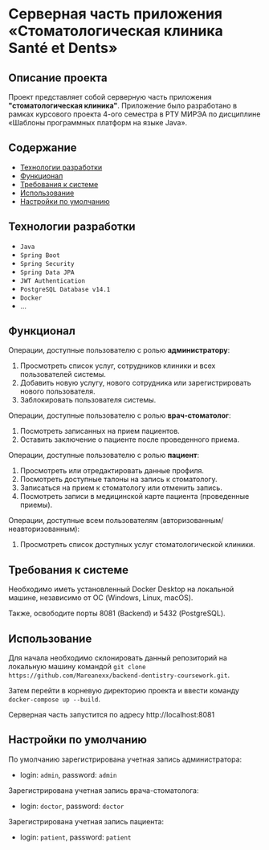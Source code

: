 # Серверная часть приложения «Стоматологическая клиника Santé et Dents»

## Описание проекта
Проект представляет собой серверную часть приложения **"стоматологическая клиника"**. Приложение было разработано в рамках курсового проекта 4-ого семестра в РТУ МИРЭА по дисциплине «Шаблоны программных платформ на языке Java».

## Содержание
- [Технологии разработки](#технологии-разработки)
- [Функционал](#функционал)
- [Требования к системе](#требования-к-системе)
- [Использование](#использование)
- [Настройки по умолчанию](#настройки-по-умолчанию)

## Технологии разработки
- `Java`
- `Spring Boot`
- `Spring Security`
- `Spring Data JPA`
- `JWT Authentication`
- `PostgreSQL Database v14.1`
- `Docker`
- ...

## Функционал
Операции, доступные пользователю с ролью **администратору**:
1. Просмотреть список услуг, сотрудников клиники и всех пользователей системы.
2. Добавить новую услугу, нового сотрудника или зарегистрировать нового пользователя.
3. Заблокировать пользователя системы.

Операции, доступные пользователю с ролью **врач-стоматолог**:
1. Посмотреть записанных на прием пациентов.
2. Оставить заключение о пациенте после проведенного приема.

Операции, доступные пользователю с ролью **пациент**:
1. Просмотреть или отредактировать данные профиля.
2. Посмотреть доступные талоны на запись к стоматологу.
3. Записаться на прием к стоматологу или отменить запись.
4. Посмотреть записи в медицинской карте пациента (проведенные приемы).

Операции, доступные всем пользователям (авторизованным/неавторизованным):
1. Просмотреть список доступных услуг стоматологической клиники.

## Требования к системе
Необходимо иметь установленный Docker Desktop на локальной машине, независимо от ОС (Windows, Linux, macOS).

Также, освободите порты 8081 (Backend) и 5432 (PostgreSQL).

## Использование
Для начала необходимо склонировать данный репозиторий на локальную машину командой `git clone https://github.com/Mareanexx/backend-dentistry-coursework.git`.

Затем перейти в корневую директорию проекта и ввести команду `docker-compose up --build`.

Серверная часть запустится по адресу http://localhost:8081

## Настройки по умолчанию
По умолчанию зарегистрирована учетная запись администратора:
- login: `admin`, password: `admin`

Зарегистрирована учетная запись врача-стоматолога:
- login: `doctor`, password: `doctor`

Зарегистрирована учетная запись пациента:
- login: `patient`, password: `patient`
